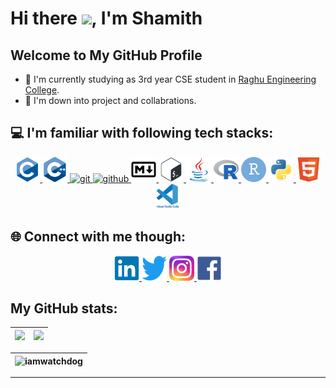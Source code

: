 # Hi there <img src="https://github.com/TheDudeThatCode/TheDudeThatCode/blob/master/Assets/Hi.gif" width="29">, I'm Shamith <img src="https://visitor-badge.laobi.icu/badge?page_id=iamwatchdogs.iamwatchdogs" alt="" align="right" />

## Welcome to My GitHub Profile

- 🏫 I'm currently studying as 3rd year CSE student in [Raghu Engineering College](https://raghuenggcollege.com/ "visit my college website").
- 🤩 I'm down into project and collabrations.

## 💻 I'm familiar with following tech stacks:

<div align="center">
  <a href="https://github.com/iamwatchdogs?tab=repositories&q=&type=&language=c&sort=" target="_blank" title="View my C Programming repo(s)"> 
    <img src="https://raw.githubusercontent.com/devicons/devicon/master/icons/c/c-original.svg" alt="c" width="40" height="40"/> 
  </a>
  <a href="https://github.com/iamwatchdogs?tab=repositories&q=&type=&language=c%2B%2B&sort=" target="_blank" title="View my C++ Programming repo(s)"> 
    <img src="https://raw.githubusercontent.com/devicons/devicon/master/icons/cplusplus/cplusplus-original.svg" alt="cplusplus" width="40" height="40"/> 
  </a>
  <a href="https://github.com/iamwatchdogs/" target="_blank" title="View my repos">
    <img src="https://www.vectorlogo.zone/logos/git-scm/git-scm-icon.svg" alt="git" width="40" height="40"/>
    <img src="https://cdn.jsdelivr.net/gh/devicons/devicon/icons/github/github-original.svg" alt="github" width="40" height="40"/>
    <img src="https://raw.githubusercontent.com/devicons/devicon/master/icons/markdown/markdown-original.svg" alt="markdown" width="40" height="40"/>
  </a>
  <a href="https://github.com/iamwatchdogs?tab=repositories&q=&type=&language=shell&sort=" target="_blank" title="View my Shell Scripting repo(s)">
    <img src="https://raw.githubusercontent.com/devicons/devicon/master/icons/bash/bash-plain.svg" alt="bash" width="40" height="40"/>
  </a>
  <a href="https://github.com/iamwatchdogs?tab=repositories&q=&type=&language=java&sort=" target="_blank" title="View my Java repo(s)">
    <img src="https://raw.githubusercontent.com/devicons/devicon/master/icons/java/java-original.svg" alt="java" width="40" height="40"/>
  </a>
  <a href="https://github.com/iamwatchdogs?tab=repositories&q=&type=&language=r&sort=" target="_blank" title="View my R programming repo(s)">
    <img src="https://raw.githubusercontent.com/devicons/devicon/master/icons/r/r-original.svg" alt="r" width="40" height="40"/>
    <img src="https://raw.githubusercontent.com/devicons/devicon/master/icons/rstudio/rstudio-original.svg" alt="r-studio" width="40" height="40"/>
  </a>
  <a href="" target="_blank" title="View my Python repo(s)">
    <img src="https://raw.githubusercontent.com/devicons/devicon/master/icons/python/python-original.svg" alt="python" width="40" height="40"/>
  </a>
  <a href="" target="_blank" title="View my html5 repo(s)">
    <img src="https://raw.githubusercontent.com/devicons/devicon/master/icons/html5/html5-original.svg" alt="html5" width="40" height="40"/>
  </a>
  <img src="https://raw.githubusercontent.com/devicons/devicon/master/icons/vscode/vscode-original-wordmark.svg" alt="vscode" width="40" height="40"/>
</div>

## 🌐 Connect with me though:

<div align="center">
  <a href="https://www.linkedin.com/in/shamith-n-02b535226/" target="_blank" title="Visit my Linkedin">
    <img src="https://raw.githubusercontent.com/devicons/devicon/master/icons/linkedin/linkedin-original.svg" alt="linkedin" width="40" height="40"/>
  </a>
    <a href="https://twitter.com/Shamith29188225" target="_blank" title="Visit my twitter">
    <img src="https://raw.githubusercontent.com/devicons/devicon/master/icons/twitter/twitter-original.svg" alt="twitter" width="40" height="40"/>
  </a>
  <a href="https://www.instagram.com/shamith_watch_dogs/" target="_blank" title="Visit my Instagram">
    <img src="https://raw.githubusercontent.com/wle8300/instagram-logo/master/logo.svg" alt="instagram" width="40" height="40"/>
  </a>
    <a href="https://www.facebook.com/shamith.nakka" target="_blank" title="Visit my facebook">
    <img src="https://raw.githubusercontent.com/devicons/devicon/master/icons/facebook/facebook-original.svg" alt="facebook" width="40" height="40"/>
  </a>
</div>

## My GitHub stats:

| <img src="https://github-readme-stats.vercel.app/api?username=iamwatchdogs&&show_icons=true&count_private=true&theme=github_dark"> | <img src="https://github-readme-streak-stats.herokuapp.com/?user=iamwatchdogs&theme=blueberry_duo"/> |
| --- | ---- |

| ![iamwatchdog](https://activity-graph.herokuapp.com/graph?username=iamwatchdogs&theme=react-dark) |
| --- |

---
